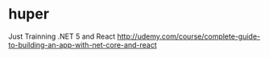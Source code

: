 # huper
Just Trainning .NET 5 and React
http://udemy.com/course/complete-guide-to-building-an-app-with-net-core-and-react

